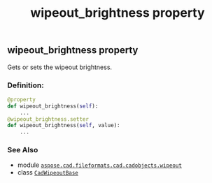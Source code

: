 ﻿---
title: wipeout_brightness property
second_title: Aspose.CAD for Python via .NET API References
description: 
type: docs
weight: 600
url: /python-net/aspose.cad.fileformats.cad.cadobjects.wipeout/cadwipeoutbase/wipeout_brightness/
is_root: false
---

## wipeout_brightness property


Gets or sets the wipeout brightness.
### Definition:
```python
@property
def wipeout_brightness(self):
    ...
@wipeout_brightness.setter
def wipeout_brightness(self, value):
    ...
```

### See Also
* module [`aspose.cad.fileformats.cad.cadobjects.wipeout`](../../)
* class [`CadWipeoutBase`](/cad/python-net/aspose.cad.fileformats.cad.cadobjects.wipeout/cadwipeoutbase)
